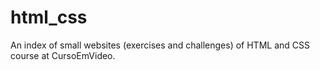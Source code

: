 # html_css
An index of small websites (exercises and challenges) of HTML and CSS course at CursoEmVideo.
